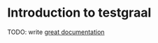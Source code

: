 # Introduction to testgraal

TODO: write [great documentation](http://jacobian.org/writing/what-to-write/)
